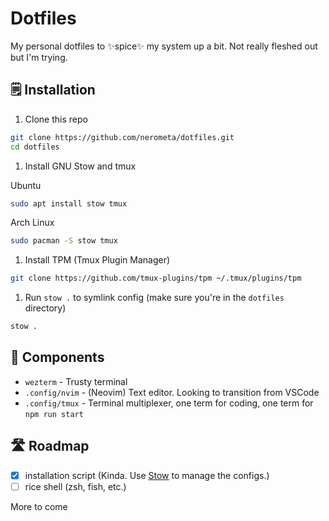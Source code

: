 # Dotfiles

My personal dotfiles to ✨spice✨ my system up a bit. Not really fleshed out but I'm trying. 

## 🗒️ Installation

1. Clone this repo

```bash
git clone https://github.com/nerometa/dotfiles.git
cd dotfiles
```

1. Install GNU Stow and tmux

Ubuntu

```bash
sudo apt install stow tmux
```

Arch Linux

```bash
sudo pacman -S stow tmux
```

1. Install TPM (Tmux Plugin Manager)

```bash
git clone https://github.com/tmux-plugins/tpm ~/.tmux/plugins/tpm
```

1. Run `stow .` to symlink config (make sure you're in the `dotfiles` directory)

```bash
stow .
```

## 🧱 Components

- `wezterm` - Trusty terminal
- `.config/nvim` - (Neovim) Text editor. Looking to transition from VSCode
- `.config/tmux` - Terminal multiplexer, one term for coding, one term for `npm run start`

## 🛣 Roadmap

- [x] installation script (Kinda. Use [Stow](https://www.gnu.org/software/stow/) to manage the configs.)
- [ ] rice shell (zsh, fish, etc.)

More to come
